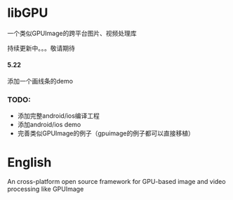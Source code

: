 # libGPU
一个类似GPUImage的跨平台图片、视频处理库

持续更新中。。。敬请期待

#### 5.22
添加一个画线条的demo

### TODO:

* 添加完整android/ios编译工程
* 添加android/ios demo
* 完善类似GPUImage的例子（gpuimage的例子都可以直接移植）

# English
An cross-platform open source framework for GPU-based image and video processing like GPUImage
